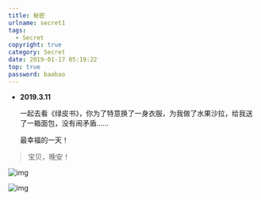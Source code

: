 ```yaml
---
title: 秘密
urlname: secret1
tags:
  - Secret
copyright: true
category: Secret
date: 2019-01-17 05:19:22
top: true
password: baobao
---
```


<!-- more --> 

- **2019.3.11**

  一起去看《绿皮书》，你为了特意换了一身衣服，为我做了水果沙拉，给我送了一箱面包，没有闹矛盾......

  最幸福的一天！

> 宝贝，晚安！
>

![img](http://blog.janking.cn/post/secret1/B5739073CBFB0651361CDA556FF63605.jpg)

![img](http://blog.janking.cn/post/secret1/1547752877289.png)

